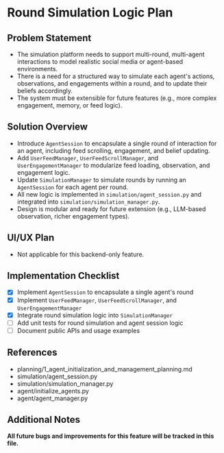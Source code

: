# Round Simulation Logic Plan

## Problem Statement
- The simulation platform needs to support multi-round, multi-agent interactions to model realistic social media or agent-based environments.
- There is a need for a structured way to simulate each agent's actions, observations, and engagements within a round, and to update their beliefs accordingly.
- The system must be extensible for future features (e.g., more complex engagement, memory, or feed logic).

## Solution Overview
- Introduce `AgentSession` to encapsulate a single round of interaction for an agent, including feed scrolling, engagement, and belief updating.
- Add `UserFeedManager`, `UserFeedScrollManager`, and `UserEngagementManager` to modularize feed loading, observation, and engagement logic.
- Update `SimulationManager` to simulate rounds by running an `AgentSession` for each agent per round.
- All new logic is implemented in `simulation/agent_session.py` and integrated into `simulation/simulation_manager.py`.
- Design is modular and ready for future extension (e.g., LLM-based observation, richer engagement types).

## UI/UX Plan
- Not applicable for this backend-only feature.

## Implementation Checklist
- [x] Implement `AgentSession` to encapsulate a single agent's round
- [x] Implement `UserFeedManager`, `UserFeedScrollManager`, and `UserEngagementManager`
- [x] Integrate round simulation logic into `SimulationManager`
- [ ] Add unit tests for round simulation and agent session logic
- [ ] Document public APIs and usage examples

## References
- planning/1_agent_initialization_and_management_planning.md
- simulation/agent_session.py
- simulation/simulation_manager.py
- agent/initialize_agents.py
- agent/agent_manager.py

## Additional Notes
**All future bugs and improvements for this feature will be tracked in this file.** 